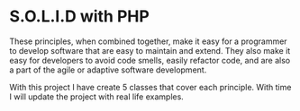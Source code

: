 # S.O.L.I.D with PHP

These principles, when combined together, make it easy for a programmer to develop software that are easy to maintain and extend. They also make it easy for developers to avoid code smells, easily refactor code, and are also a part of the agile or adaptive software development.

With this project I have create 5 classes that cover each principle. With time I will update the project with real life examples.

